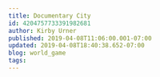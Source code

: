 ```yaml
---
title: Documentary City
id: 4204757733391982681
author: Kirby Urner
published: 2019-04-08T11:06:00.001-07:00
updated: 2019-04-08T18:40:38.652-07:00
blog: world_game
tags: 
---
```


